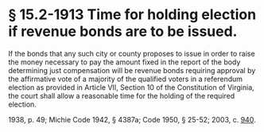 # § 15.2-1913 Time for holding election if revenue bonds are to be issued.

<p>If the bonds that any such city or county proposes to issue in order to raise the money necessary to pay the amount fixed in the report of the body determining just compensation will be revenue bonds requiring approval by the affirmative vote of a majority of the qualified voters in a referendum election as provided in Article VII, Section 10 of the Constitution of Virginia, the court shall allow a reasonable time for the holding of the required election.</p><p>1938, p. 49; Michie Code 1942, § 4387a; Code 1950, § 25-52; 2003, c. <a href='http://lis.virginia.gov/cgi-bin/legp604.exe?031+ful+CHAP0940'>940</a>.</p>